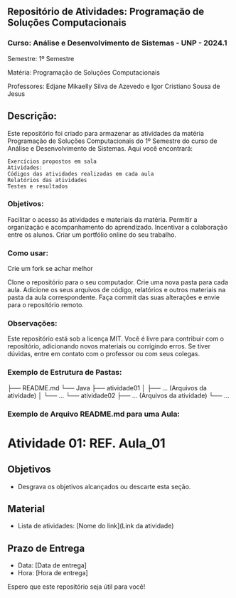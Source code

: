 
## Repositório de Atividades: Programação de Soluções Computacionais
### Curso: Análise e Desenvolvimento de Sistemas - UNP - 2024.1

Semestre: 1º Semestre

Matéria: Programação de Soluções Computacionais

Professores: Edjane Mikaelly Silva de Azevedo e Igor Cristiano Sousa de Jesus

## Descrição:

Este repositório foi criado para armazenar as atividades da matéria Programação de Soluções Computacionais do 1º Semestre do curso de Análise e Desenvolvimento de Sistemas. Aqui você encontrará:

    Exercícios propostos em sala
    Atividades:
    Códigos das atividades realizadas em cada aula
    Relatórios das atividades
    Testes e resultados

### Objetivos:

Facilitar o acesso às atividades e materiais da matéria.
Permitir a organização e acompanhamento do aprendizado.
Incentivar a colaboração entre os alunos.
Criar um portfólio online do seu trabalho.

### Como usar:

Crie um fork se achar melhor

Clone o repositório para o seu computador.
Crie uma nova pasta para cada aula.
Adicione os seus arquivos de código, relatórios e outros materiais na pasta da aula correspondente.
Faça commit das suas alterações e envie para o repositório remoto.

### Observações:

Este repositório está sob a licença MIT.
Você é livre para contribuir com o repositório, adicionando novos materiais ou corrigindo erros.
Se tiver dúvidas, entre em contato com o professor ou com seus colegas.

### Exemplo de Estrutura de Pastas:

├── README.md
└── Java
    ├── atividade01
    │   ├── ... (Arquivos da atividade)
    │   └── ...
    └── atividade02
        ├── ... (Arquivos da atividade)
        └── ...

### Exemplo de Arquivo README.md para uma Aula:

# Atividade 01: REF. Aula_01

## Objetivos

* Desgrava os objetivos alcançados ou descarte esta seção.

## Material

* Lista de atividades: [Nome do link](Link da atividade)


## Prazo de Entrega

* Data: [Data de entrega]
* Hora: [Hora de entrega]

Espero que este repositório seja útil para você!